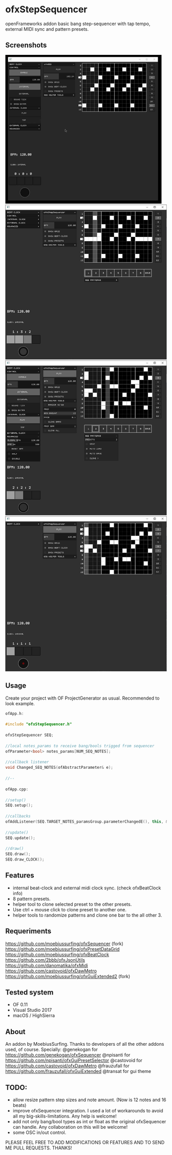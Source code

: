 # ofxStepSequencer

openFrameworks addon basic bang step-sequencer with tap tempo, external MIDI sync and pattern presets.



## Screenshots

![Alt text](/ofxStepSequencer.gif?raw=true "ofxStepSequencer.gif")
![Alt text](/screenshot1.JPG?raw=true "screenshot1")
![Alt text](/screenshot2.JPG?raw=true "screenshot2")
![Alt text](/screenshot3.JPG?raw=true "screenshot3")



## Usage

Create your project with OF ProjectGenerator as usual.
Recommended to look example.

```c++
ofApp.h:

#include "ofxStepSequencer.h"

ofxStepSequencer SEQ;

//local notes_params to receive bang/bools trigged from sequencer
ofParameter<bool> notes_params[NUM_SEQ_NOTES];

//callback listener
void Changed_SEQ_NOTES(ofAbstractParameter& e);

//--

ofApp.cpp:

//setup()
SEQ.setup();

//callbacks
ofAddListener(SEQ.TARGET_NOTES_paramsGroup.parameterChangedE(), this, &ofApp::Changed_SEQ_NOTES);

//update()
SEQ.update();

//draw()
SEQ.draw();
SEQ.draw_CLOCK();
```



## Features

- internal beat-clock and external midi clock sync. (check ofxBeatClock info)
- 8 pattern presets.
- helper tool to clone selected preset to the other presets. 
- Use ctrl + mouse click to clone preset to another one.
- helper tools to randomize patterns and clone one bar to the all other 3.



## Requeriments

https://github.com/moebiussurfing/ofxSequencer (fork)
https://github.com/moebiussurfing/ofxPresetDataGrid
https://github.com/moebiussurfing/ofxBeatClock
https://github.com/2bbb/ofxJsonUtils
https://github.com/danomatika/ofxMidi
https://github.com/castovoid/ofxDawMetro
https://github.com/moebiussurfing/ofxGuiExtended2 (fork)



## Tested system

- OF 0.11
- Visual Studio 2017
- macOS / HighSierra



## About

An addon by MoebiusSurfing.
Thanks to developers of all the other addons used, of course.
Specially:
@genekogan for https://github.com/genekogan/ofxSequencer
@npisanti for https://github.com/npisanti/ofxGuiPresetSelector 
@castovoid for https://github.com/castovoid/ofxDawMetro
@frauzufall for https://github.com/frauzufall/ofxGuiExtended
@transat for gui theme



## TODO:

- allow resize pattern step sizes and note amount. (Now is 12 notes and 16 beats)
- improve ofxSequencer integration. I used a lot of workarounds to avoid all my big-skills-limitations. Any help is welcome!
- add not only bang/bool types as int or float as the original ofxSequencer can handle. Any collaboration on this will be welcome!
- some OSC in/out control.


PLEASE FEEL FREE TO ADD MODIFICATIONS OR FEATURES AND TO SEND ME PULL REQUESTS. THANKS!
